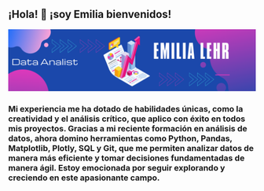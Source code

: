 ## ¡Hola! 👋 ¡soy Emilia bienvenidos! 

<div id="header" align="center">
  <img decoding="async" src="https://github.com/Emilialehr/Emilialehr/blob/main/Mobo.png" width="800"/>
</div>

### Mi experiencia me ha dotado de habilidades únicas, como la creatividad y el análisis crítico, que aplico con éxito en todos mis proyectos. Gracias a mi reciente formación en análisis de datos, ahora domino herramientas como Python, Pandas, Matplotlib, Plotly, SQL y Git, que me permiten analizar datos de manera más eficiente y tomar decisiones fundamentadas de manera ágil. Estoy emocionada por seguir explorando y creciendo en este apasionante campo.


<!--
**Emilialehr/Emilialehr** is a ✨ _special_ ✨ repository because its `README.md` (this file) appears on your GitHub profile.
